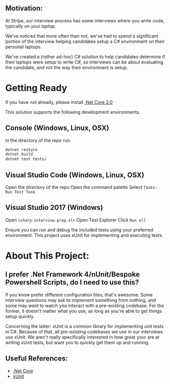 ## Motivation:

At Stripe, our interview process has some interviews where you write
code, typically on your laptop.

We've noticed that more often than not, we've had to spend a significant
portion of the interview helping candidates setup a C#
environment on their personal laptops.

We've created a (rather ad-hoc) C# solution to help candidates
determine if their laptops were setup to write C#, so interviews can
be about evaluating the candidate, and not the way their environment is
setup.

# Getting Ready

If you have not already, please install [.Net Core 2.0](https://github.com/dotnet/core/blob/master/release-notes/download-archives/2.0.0-download.md)

This solution supports the following  development environments.

## Console (Windows, Linux, OSX)
in the directory of the repo run
```sh
dotnet restore
dotnet build
dotnet test tests/
```

## Visual Studio Code (Windows, Linux, OSX)
Open the directory of the repo
Open the command palette
Select `Tasks: Run Test Task`

## Visual Studio 2017 (Windows)
Open `csharp-interview-prep.sln`
Open Test Explorer
Click `Run all`

Ensure you can run and debug the included tests using your preferred environment.
This project uses xUnit for implementing and executing tests.

# About This Project:

## I prefer .Net Framework 4/nUnit/Bespoke Powershell Scripts, do I need to use this?

If you know prefer different configuration files, that's awesome.
Some interview questions may ask to implement something from nothing,
and some may want to watch you interact with a pre-existing codebase.
For the former, it doesn't matter what you use, as long as you're able
to get things setup quickly.

Concerning the latter: xUnit is a common library for implementing unit
tests in C#.
Because of that, all pre-existing codebases we use in our interviews use
xUnit.
We aren't really specifically interested in how great your are at writing
xUnit tests, but want you to quickly get them up and running.

## Useful References:
- [.Net Core](https://www.microsoft.com/net/core)
- [xUnit](https://xunit.github.io/)
